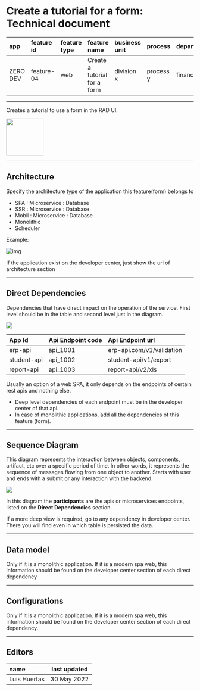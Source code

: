 # Create a tutorial for a form: Technical document

| app      | feature id | feature type | feature name                 | business unit | process   | department |
| :------- | :--------- | :----------- | :--------------------------- | :------------ | :-------- | :--------- |
| ZERO DEV | feature-04 | web          | Create a tutorial for a form | division x    | process y | finance    |

---

Creates a tutorial to use a form in the RAD UI.

<img src="https://i.ibb.co/rt0Hf3q/video.png" width="100">

---

## Architecture

Specify the architecture type of the application this feature(form) belongs to

- SPA : Microservice : Database
- SSR : Microservice : Database
- Mobil : Microservice : Database
- Monolithic
- Scheduler

Example:

<!--
@startuml
rectangle api
storage web_spa
database database
web_spa -right-> api
api -right-> database
@enduml
-->

![img](http://www.plantuml.com/plantuml/png/SoWkIImgAStDuIfAJIv9p4lFILL8BCZaAYx9BqfCJrKeJqsABov8v4f9B4bCIYnELO0nkA0o2hf5cUaP9RfsO6r031T0A7L8pKi1MW40)

If the application exist on the developer center, just show the url of architecture section

---

## Direct Dependencies

Dependencies that have direct impact on the operation of the service. First level should be in the table and second level just in the diagram.

<!--
@startmindmap
* spa-web (search employee form)
** erp-api.com/v1/validation
*** database-mysql-acme
** student-api/v1/export
*** ftp-erp
** report-api/v2/xls
*** azure-face-recognition
*** zoom-service
*** google-drive-service
@endmindmap
-->

![](https://www.plantuml.com/plantuml/png/FOz1RiCm30JlUOMEhG7MQ5-Ghp3IsXKWYIofk4bUtyWDV2DsPq3isJjRhxcbodgQWYlJBoxXpS4MlmEg5ha3OH6hxwTf2Z0brlmHfSxRvxnnoObxblOif_0y-S8EgdV_ASInOaZUhmcj3t58kAbOtuMbAy5qG8QH_ZDVywtu3l3ZQg258yWGPMtvUFOGgUImBKVimIgo5b2olE4epcZfDV0F)

| App Id      | Api Endpoint code | Api Endpoint url          |
| :---------- | :---------------- | :------------------------ |
| erp-api     | api_1001          | erp-api.com/v1/validation |
| student-api | api_1002          | student-api/v1/export     |
| report-api  | api_1003          | report-api/v2/xls         |

Usually an option of a web SPA, it only depends on the endpoints of certain rest apis and nothing else.

- Deep level dependencies of each endpoint must be in the developer center of that api.
- In case of monolithic applications, add all the dependencies of this feature (form).

---

## Sequence Diagram

This diagram represents the interaction between objects, components, artifact, etc over a specific period of time. In other words, it represents the sequence of messages flowing from one object to another. Starts with user and ends with a submit or any interaction with the backend.

<!--
@startuml
actor       Actor       as user
participant search_form as search_form
participant "erp-api.com/v1/validation" as validation
participant "student-api/v1/export" as export
participant "report-api/v2/xls" as report_xls

user -> search_form : user access
search_form -> validation : validate role
search_form -> export : get student data
search_form -> report_xls : generate excel
@enduml
-->

![](https://www.plantuml.com/plantuml/png/NOv1RWCX34NtdCBAFXsroowgz2IHnRWj4WF8Db6ENmEHPXXM_E_tfNSJHTQwHOTUCyDutuS_2bGXTiMuu4F1f224xF_kFvatkn_ZX5s8onLBUFDvMnxlomDZM553JfSss-Ey4gqh9MtBjg9doQnzCRuppTIw0NyipoYT7EtTedDD7wvVa_Kdz1Qz9n5tl1YuYndt2WIS8vt98MJKBocylC5eF8ExJuSJCIhPt5DqDqfhtU8_)

In this diagram the **participants** are the apis or microservices endpoints, listed on the **Direct Dependencies** section.

If a more deep view is required, go to any dependency in developer center. There you will find even in which table is persisted the data.

---

## Data model

Only if it is a monolithic application. If it is a modern spa web, this information should be found on the developer center section of each direct dependency

---

## Configurations

Only if it is a monolithic application. If it is a modern spa web, this information should be found on the developer center section of each direct dependency.

---

## Editors

| name         | last updated |
| :----------- | ------------ |
| Luis Huertas | 30 May 2022  |
